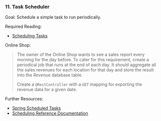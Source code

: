 ### 11. Task Scheduler

Goal: Schedule a simple task to run periodically.

Required Reading:

- [Scheduling Tasks](https://spring.io/guides/gs/scheduling-tasks/)

Online Shop:

> The owner of the Online Shop wants to see a sales report every morning for the day before. To cater for this requirement, create a periodical job that runs at the end of each day. It should aggregate all the sales revenues for each location for that day and store the result into the *Revenue* database table.
>
> Create a `@RestController` with a `GET` mapping for exporting the revenue data for a given date.

Further Resources:

- [Spring Scheduled Tasks](https://www.baeldung.com/spring-scheduled-tasks)
- [Scheduling Reference Documentation](https://docs.spring.io/spring/docs/5.1.6.RELEASE/spring-framework-reference/integration.html#scheduling)
